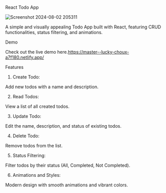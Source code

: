 React Todo App

![Screenshot 2024-08-02 205311](https://github.com/user-attachments/assets/4795813c-0da0-41f7-a35f-5e868ef48234)

A simple and visually appealing Todo App built with React, featuring CRUD functionalities, status filtering, and animations.


Demo

Check out the live demo here.https://master--lucky-choux-a7f180.netlify.app/

Features

1) Create Todo:

Add new todos with a name and description.

2) Read Todos:

View a list of all created todos.

3) Update Todo: 

Edit the name, description, and status of existing todos.

4) Delete Todo: 

Remove todos from the list.

5) Status Filtering:

Filter todos by their status (All, Completed, Not Completed).

6) Animations and Styles: 

Modern design with smooth animations and vibrant colors.
